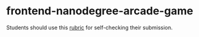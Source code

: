 frontend-nanodegree-arcade-game
===============================



Students should use this [rubric](https://review.udacity.com/#!/projects/2696458597/rubric) for self-checking their submission.